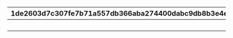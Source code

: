 |1de2603d7c307fe7b71a557db366aba274400dabc9db8b3e4ee724aa02f4b93c|d4fefae3b15b6e9f8d7f7b7adfdf74aac3aa6fa323e6b31a2c15e432eccee68c|704c02edaaa8f7d9d66f37d72d59592924ae35ef6d79b584b61b4e781557a0df|9ec2e5866ade89e6d5094e5a02a5a4ca609ebb80b33b3e2a085968265d716b90|
| --- | --- | --- | --- |
|||1|10000|
